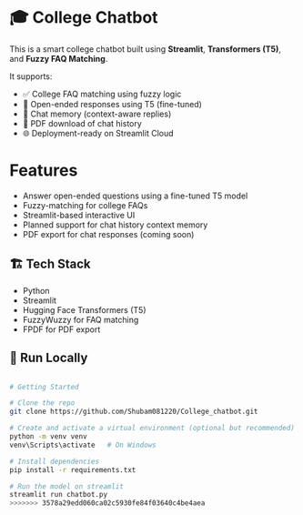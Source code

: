 # 🎓 College Chatbot

This is a smart college chatbot built using **Streamlit**, **Transformers (T5)**, and **Fuzzy FAQ Matching**.

It supports:
- ✅ College FAQ matching using fuzzy logic
- 🤖 Open-ended responses using T5 (fine-tuned)
- 🧠 Chat memory (context-aware replies)
- 📄 PDF download of chat history
- 🌐 Deployment-ready on Streamlit Cloud

# Features

-  Answer open-ended questions using a fine-tuned T5 model
-  Fuzzy-matching for college FAQs
-  Streamlit-based interactive UI
-  Planned support for chat history context memory
-  PDF export for chat responses (coming soon)


## 🏗️ Tech Stack

- Python
- Streamlit
- Hugging Face Transformers (T5)
- FuzzyWuzzy for FAQ matching
- FPDF for PDF export

## 🚀 Run Locally

```bash

# Getting Started

# Clone the repo
git clone https://github.com/Shubam081220/College_chatbot.git

# Create and activate a virtual environment (optional but recommended)
python -m venv venv
venv\Scripts\activate   # On Windows

# Install dependencies
pip install -r requirements.txt

# Run the model on streamlit
streamlit run chatbot.py
>>>>>>> 3578a29edd060ca02c5930fe84f03640c4be4aea
